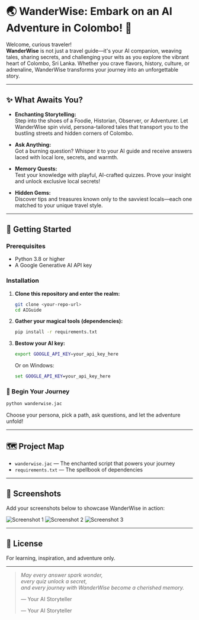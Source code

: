 # 🌏 WanderWise: Embark on an AI Adventure in Colombo! 🌟

Welcome, curious traveler!  
**WanderWise** is not just a travel guide—it's your AI companion, weaving tales, sharing secrets, and challenging your wits as you explore the vibrant heart of Colombo, Sri Lanka. Whether you crave flavors, history, culture, or adrenaline, WanderWise transforms your journey into an unforgettable story.

---

## ✨ What Awaits You?

- **Enchanting Storytelling:**  
  Step into the shoes of a Foodie, Historian, Observer, or Adventurer. Let WanderWise spin vivid, persona-tailored tales that transport you to the bustling streets and hidden corners of Colombo.

- **Ask Anything:**  
  Got a burning question? Whisper it to your AI guide and receive answers laced with local lore, secrets, and warmth.

- **Memory Quests:**  
  Test your knowledge with playful, AI-crafted quizzes. Prove your insight and unlock exclusive local secrets!

- **Hidden Gems:**  
  Discover tips and treasures known only to the savviest locals—each one matched to your unique travel style.

---

## 🚀 Getting Started

### Prerequisites

- Python 3.8 or higher
- A Google Generative AI API key

### Installation

1. **Clone this repository and enter the realm:**
   ```bash
   git clone <your-repo-url>
   cd AIGuide
   ```

2. **Gather your magical tools (dependencies):**
   ```bash
   pip install -r requirements.txt
   ```

3. **Bestow your AI key:**
   ```bash
   export GOOGLE_API_KEY=your_api_key_here
   ```
   Or on Windows:
   ```cmd
   set GOOGLE_API_KEY=your_api_key_here
   ```

### 🏁 Begin Your Journey

```bash
python wanderwise.jac
```

Choose your persona, pick a path, ask questions, and let the adventure unfold!

---

## 🗺️ Project Map

- `wanderwise.jac` — The enchanted script that powers your journey
- `requirements.txt` — The spellbook of dependencies

---

## 📸 Screenshots

Add your screenshots below to showcase WanderWise in action:

![Screenshot 1](screenshots/image1.jpg)
![Screenshot 2](screenshots/image2.jpg)
![Screenshot 3](screenshots/image3.jpg)
<!-- ...add more as needed... -->

---

## 📜 License

For learning, inspiration, and adventure only.

---

> *May every answer spark wonder,  
> every quiz unlock a secret,  
> and every journey with WanderWise become a cherished memory.*  
>  
> — Your AI Storyteller
>  
> — Your AI Storyteller
